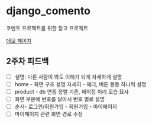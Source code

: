 # django_comento
코멘토 프로젝트를 위한 장고 프로젝트

[데모 페이지](http://144.24.67.193:4912)

## 2주차 피드백
-[ ] 설명: 다른 사람이 봐도 이해가 되게 자세하게 설명
-[ ] home - 화면 구조 설명 자세히 - 헤더, 버튼 등등 하나씩 설명
-[ ] product - db 연동 정렬 기준, 페이징 처리 모습 묘사
-[ ] 화면 부분에 번호를 달아서 번호 별로 설명
-[ ] 순서- 로그인/회원가입 - 회원가입 - 마이페이지
-[ ] 마이페이지 관련 화면 경로 수정